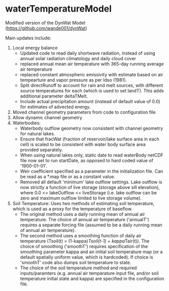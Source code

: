 # waterTemperatureModel
Modified version of the DynWat Model (https://github.com/wande001/dynWat)

Main updates include:
1) Local energy balance
   - Updated code to read daily shortwave radiation, instead of using annual solar radiation climatology and daily cloud cover
   - replaced annual mean air temperature with 365-day running average air temperature
   - replaced constant atmospheric emissivity with estimate based on air tempearture and vapor pressure as per Idso (1981).
   - Split directRunoff to account for rain and melt sources, with different source temperatures for each (which is used to set landT). This adds additional parameter deltaTMelt.
   - Include actual precipitation amount (instead of default value of 0.0) for estimates of advected energy.
2) Moved channel geometry parameters from code to configuration file
3) Allow dynamic channel geometry
4) Waterbodies:
   - Waterbody outflow geometry now consistent with channel geometry for natural lakes.
   - Ensure that fracWat (fraction of reservoir/lake surface area in each cell) is scaled to be consistent with water body surface area provided separately.
   - When using natural lakes only, static date to read waterBody netCDF file now set to run startDate, as opposed to hard coded value of '1900-01-01'.
   - Weir coefficient specified as a parameter in the initialization file. Can be read as a *.map file or as a constant value.
   - Removed all default 'minimum' lake outflow settings. Lake outflow is now strictly a function of live storage (storage above sill elevation), where 0.0 <= lakeOutflow <= liveStorage (i.e. lake outflow can be zero and maximum outflow limited to live storage volume).
5) Soil Temperature: Uses two methods of estimating soil temperature, which is used as a proxy for the temperature of baseflow.
   - The original method uses a daily running mean of annual air temperature. The choice of annual air temperature ('annualT') requires a separate forcing file (assumed to be a daily running mean of annual air temperature).
   - The second method uses a smoothing function of daily air temperature (Tsoil(t) = (1-kappa)*Tsoil(t-1) + kappa*Tair(t)). The choice of smoothing ('smoothT') requires specification of the smoothing parameter kappa and an initial soil temperature map (or a default spatially uniform value, which is hardcoded). If choice is 'smoothT' code also dumps soil temperature to state.
   - The choice of the soil temperature method and required inputs/paramters (e.g. annual air temperature input file, and/or soil temperature initial state and kappa) are specified in the configuration file.
